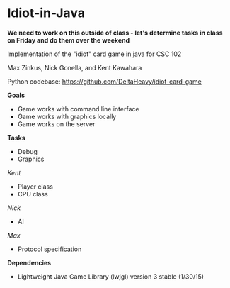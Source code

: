 Idiot-in-Java
=============

**We need to work on this outside of class - let's determine tasks in class on Friday and do them over the weekend**

Implementation of the "idiot" card game in java for CSC 102

Max Zinkus, Nick Gonella, and Kent Kawahara

Python codebase: https://github.com/DeltaHeavy/idiot-card-game

**Goals**
* Game works with command line interface
* Game works with graphics locally
* Game works on the server

**Tasks**
* Debug
* Graphics

*Kent*
* Player class
* CPU class

*Nick*
* AI

*Max*
* Protocol specification

**Dependencies**
* Lightweight Java Game Library (lwjgl) version 3 stable (1/30/15)

